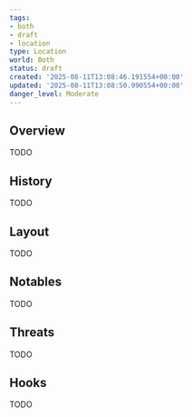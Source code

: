 ```yaml
---
tags:
- both
- draft
- location
type: Location
world: Both
status: draft
created: '2025-08-11T13:08:46.191554+00:00'
updated: '2025-08-11T13:08:50.990554+00:00'
danger_level: Moderate
---
```



## Overview

TODO
## History

TODO
## Layout

TODO
## Notables

TODO
## Threats

TODO
## Hooks

TODO
